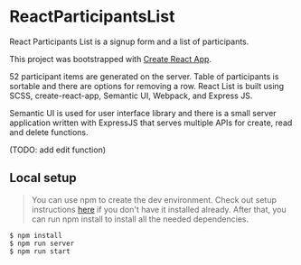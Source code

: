 # ReactParticipantsList

React Participants List is a signup form and a list of participants.

This project was bootstrapped with [Create React App](https://github.com/facebookincubator/create-react-app).

52 participant items are generated on the server. Table of participants is sortable and there are options for removing a row.
React List is built using SCSS, create-react-app, Semantic UI, Webpack, and Express JS.

Semantic UI is used for user interface library and there is a small server application written with ExpressJS that serves multiple APIs for create, read and delete functions.

(TODO: add edit function)

## Local setup

> You can use npm to create the dev environment. Check out setup instructions [here](https://www.npmjs.com/get-npm) if you don't have it installed already. After that, you can run npm install to install all the needed dependencies.

```
$ npm install
$ npm run server
$ npm run start
```
